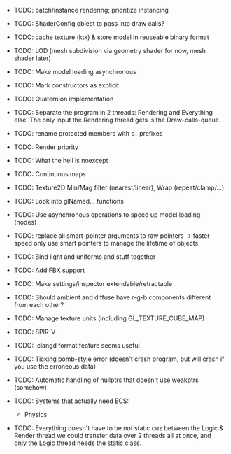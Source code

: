 - TODO: batch/instance rendering; prioritize instancing
- TODO: ShaderConfig object to pass into draw calls?
- TODO: cache texture (ktx) & store model in reuseable binary format
- TODO: LOD (mesh subdivision via geometry shader for now, mesh shader later)
- TODO: Make model loading asynchronous
- TODO: Mark constructors as explicit
- TODO: Quaternion implementation
- TODO: Separate the program in 2 threads: Rendering and Everything else. The only input the Rendering thread
gets is the Draw-calls-queue.
- TODO: rename protected members with p_ prefixes
- TODO: Render priority
- TODO: What the hell is noexcept
- TODO: Continuous maps
- TODO: Texture2D Min/Mag filter (nearest/linear), Wrap (repeat/clamp/...)
- TODO: Look into glNamed... functions
- TODO: Use asynchronous operations to speed up model loading (nodes)
- TODO: replace all smart-pointer arguments to raw pointers -> faster speed
        only use smart pointers to manage the lifetime of objects
- TODO: Bind light and uniforms and stuff together
- TODO: Add FBX support
- TODO: Make settings/inspector extendable/retractable
- TODO: Should ambient and diffuse have r-g-b components different from each other?
- TODO: Manage texture units (including GL_TEXTURE_CUBE_MAP)
- TODO: SPIR-V
- TODO: .clangd format feature seems useful
- TODO: Ticking bomb-style error (doesn't crash program, but will crash if you use the erroneous data)
- TODO: Automatic handling of nullptrs that doesn't use weakptrs (somehow)

- TODO: Systems that actually need ECS:
    + Physics

- TODO: Everything doesn't have to be not static cuz between the Logic & Render thread we could transfer data
over 2 threads all at once, and only the Logic thread needs the static class.